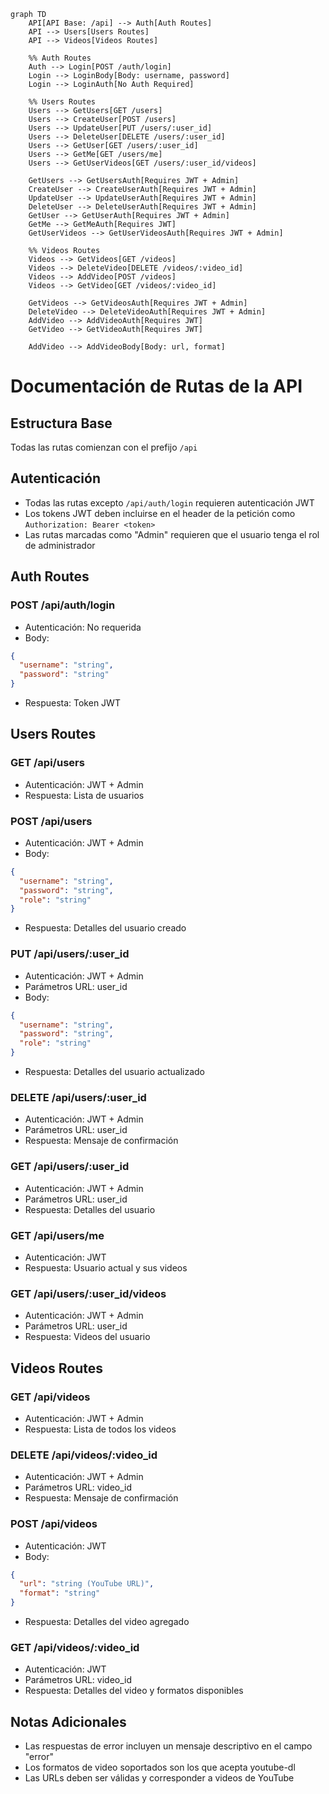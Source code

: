 ```mermaid
graph TD
    API[API Base: /api] --> Auth[Auth Routes]
    API --> Users[Users Routes]
    API --> Videos[Videos Routes]

    %% Auth Routes
    Auth --> Login[POST /auth/login]
    Login --> LoginBody[Body: username, password]
    Login --> LoginAuth[No Auth Required]

    %% Users Routes
    Users --> GetUsers[GET /users]
    Users --> CreateUser[POST /users]
    Users --> UpdateUser[PUT /users/:user_id]
    Users --> DeleteUser[DELETE /users/:user_id]
    Users --> GetUser[GET /users/:user_id]
    Users --> GetMe[GET /users/me]
    Users --> GetUserVideos[GET /users/:user_id/videos]

    GetUsers --> GetUsersAuth[Requires JWT + Admin]
    CreateUser --> CreateUserAuth[Requires JWT + Admin]
    UpdateUser --> UpdateUserAuth[Requires JWT + Admin]
    DeleteUser --> DeleteUserAuth[Requires JWT + Admin]
    GetUser --> GetUserAuth[Requires JWT + Admin]
    GetMe --> GetMeAuth[Requires JWT]
    GetUserVideos --> GetUserVideosAuth[Requires JWT + Admin]

    %% Videos Routes
    Videos --> GetVideos[GET /videos]
    Videos --> DeleteVideo[DELETE /videos/:video_id]
    Videos --> AddVideo[POST /videos]
    Videos --> GetVideo[GET /videos/:video_id]

    GetVideos --> GetVideosAuth[Requires JWT + Admin]
    DeleteVideo --> DeleteVideoAuth[Requires JWT + Admin]
    AddVideo --> AddVideoAuth[Requires JWT]
    GetVideo --> GetVideoAuth[Requires JWT]

    AddVideo --> AddVideoBody[Body: url, format]
```
# Documentación de Rutas de la API

## Estructura Base
Todas las rutas comienzan con el prefijo `/api`

## Autenticación
- Todas las rutas excepto `/api/auth/login` requieren autenticación JWT
- Los tokens JWT deben incluirse en el header de la petición como `Authorization: Bearer <token>`
- Las rutas marcadas como "Admin" requieren que el usuario tenga el rol de administrador

## Auth Routes

### POST /api/auth/login
- Autenticación: No requerida
- Body:
```json
{
  "username": "string",
  "password": "string"
}
```
- Respuesta: Token JWT

## Users Routes

### GET /api/users
- Autenticación: JWT + Admin
- Respuesta: Lista de usuarios

### POST /api/users
- Autenticación: JWT + Admin
- Body:
```json
{
  "username": "string",
  "password": "string",
  "role": "string"
}
```
- Respuesta: Detalles del usuario creado

### PUT /api/users/:user_id
- Autenticación: JWT + Admin
- Parámetros URL: user_id
- Body:
```json
{
  "username": "string",
  "password": "string",
  "role": "string"
}
```
- Respuesta: Detalles del usuario actualizado

### DELETE /api/users/:user_id
- Autenticación: JWT + Admin
- Parámetros URL: user_id
- Respuesta: Mensaje de confirmación

### GET /api/users/:user_id
- Autenticación: JWT + Admin
- Parámetros URL: user_id
- Respuesta: Detalles del usuario

### GET /api/users/me
- Autenticación: JWT
- Respuesta: Usuario actual y sus videos

### GET /api/users/:user_id/videos
- Autenticación: JWT + Admin
- Parámetros URL: user_id
- Respuesta: Videos del usuario

## Videos Routes

### GET /api/videos
- Autenticación: JWT + Admin
- Respuesta: Lista de todos los videos

### DELETE /api/videos/:video_id
- Autenticación: JWT + Admin
- Parámetros URL: video_id
- Respuesta: Mensaje de confirmación

### POST /api/videos
- Autenticación: JWT
- Body:
```json
{
  "url": "string (YouTube URL)",
  "format": "string"
}
```
- Respuesta: Detalles del video agregado

### GET /api/videos/:video_id
- Autenticación: JWT
- Parámetros URL: video_id
- Respuesta: Detalles del video y formatos disponibles

## Notas Adicionales
- Las respuestas de error incluyen un mensaje descriptivo en el campo "error"
- Los formatos de video soportados son los que acepta youtube-dl
- Las URLs deben ser válidas y corresponder a videos de YouTube 